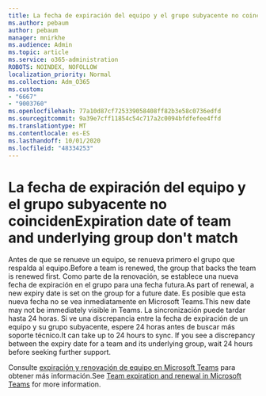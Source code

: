 ```yaml
---
title: La fecha de expiración del equipo y el grupo subyacente no coinciden
ms.author: pebaum
author: pebaum
manager: mnirkhe
ms.audience: Admin
ms.topic: article
ms.service: o365-administration
ROBOTS: NOINDEX, NOFOLLOW
localization_priority: Normal
ms.collection: Adm_O365
ms.custom:
- "6667"
- "9003760"
ms.openlocfilehash: 77a10d87cf725339058408ff82b3e58c0736edfd
ms.sourcegitcommit: 9a39e7cff11854c54c717a2c0094bfdfefee4ffd
ms.translationtype: MT
ms.contentlocale: es-ES
ms.lasthandoff: 10/01/2020
ms.locfileid: "48334253"
---
```

# <a name="expiration-date-of-team-and-underlying-group-dont-match"></a><span data-ttu-id="7a46b-102">La fecha de expiración del equipo y el grupo subyacente no coinciden</span><span class="sxs-lookup"><span data-stu-id="7a46b-102">Expiration date of team and underlying group don't match</span></span>

<span data-ttu-id="7a46b-103">Antes de que se renueve un equipo, se renueva primero el grupo que respalda al equipo.</span><span class="sxs-lookup"><span data-stu-id="7a46b-103">Before a team is renewed, the group that backs the team is renewed first.</span></span> <span data-ttu-id="7a46b-104">Como parte de la renovación, se establece una nueva fecha de expiración en el grupo para una fecha futura.</span><span class="sxs-lookup"><span data-stu-id="7a46b-104">As part of renewal, a new expiry date is set on the group for a future date.</span></span> <span data-ttu-id="7a46b-105">Es posible que esta nueva fecha no se vea inmediatamente en Microsoft Teams.</span><span class="sxs-lookup"><span data-stu-id="7a46b-105">This new date may not be immediately visible in Teams.</span></span> <span data-ttu-id="7a46b-106">La sincronización puede tardar hasta 24 horas. Si ve una discrepancia entre la fecha de expiración de un equipo y su grupo subyacente, espere 24 horas antes de buscar más soporte técnico.</span><span class="sxs-lookup"><span data-stu-id="7a46b-106">It can take up to 24 hours to sync. If you see a discrepancy between the expiry date for a team and its underlying group, wait 24 hours before seeking further support.</span></span>  

<span data-ttu-id="7a46b-107">Consulte [expiración y renovación de equipo en Microsoft Teams](https://docs.microsoft.com/microsoftteams/team-expiration-renewal)  para obtener más información.</span><span class="sxs-lookup"><span data-stu-id="7a46b-107">See [Team expiration and renewal in Microsoft Teams](https://docs.microsoft.com/microsoftteams/team-expiration-renewal)  for more information.</span></span>
